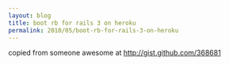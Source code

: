```yaml
---
layout: blog
title: boot rb for rails 3 on heroku
permalink: 2010/05/boot-rb-for-rails-3-on-heroku
---
```


<p>copied from someone awesome at <a href="http://gist.github.com/368681" title="http://gist.github.com/368681">http://gist.github.com/368681</a></p>


<script src="https://gist.github.com/368681.js?file=boot.rb"></script>
